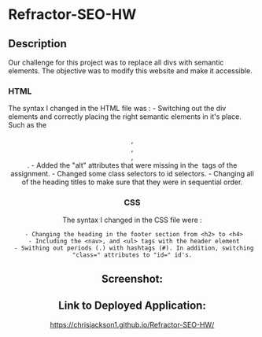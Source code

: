 # Refractor-SEO-HW

## Description

Our challenge for this project was to replace all divs with semantic elements. The objective was to modify this website and make it accessible. 

### HTML
The syntax I changed in the HTML file was :
    - Switching out the div elements and correctly placing the right semantic elements in it's place. Such as the <header>, <section>, <article>, <footer>.
    -  Added the "alt" attributes that were missing in the <img> tags of the   assignment.
    - Changed some class selectors to id selectors.
    - Changing all of the heading titles to make sure that they were in sequential order.
     
### CSS
The syntax I changed in the CSS file were :

     - Changing the heading in the footer section from <h2> to <h4>
     - Including the <nav>, and <ul> tags with the header element
     - Swithing out periods (.) with hashtags (#). In addition, switching "class=" attributes to "id=" id's.
     

## Screenshot:



## Link to Deployed Application:

https://chrisjackson1.github.io/Refractor-SEO-HW/